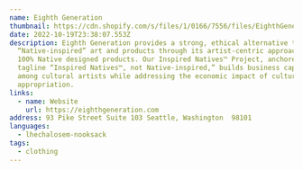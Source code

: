 ```yaml
---
name: Eighth Generation
thumbnail: https://cdn.shopify.com/s/files/1/0166/7556/files/EighthGeneration_logo-01_100x@2x.jpg?v=1614292938
date: 2022-10-19T23:38:07.553Z
description: Eighth Generation provides a strong, ethical alternative to
  “Native-inspired” art and products through its artist-centric approach and
  100% Native designed products. Our Inspired Natives™ Project, anchored by the
  tagline “Inspired Natives™, not Native-inspired,” builds business capacity
  among cultural artists while addressing the economic impact of cultural
  appropriation.
links:
  - name: Website
    url: https://eighthgeneration.com
address: 93 Pike Street Suite 103 Seattle, Washington  98101
languages:
  - lhechalosem-nooksack
tags:
  - clothing
---
```

